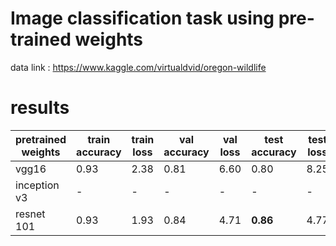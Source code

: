 # Image classification task using pre-trained weights
data link : https://www.kaggle.com/virtualdvid/oregon-wildlife  
# results 
pretrained weights | train accuracy | train loss | val accuracy | val loss | test accuracy | test loss 
--- | --- | --- | --- |--- |--- |--- 
vgg16 | 0.93 | 2.38 | 0.81 | 6.60 | 0.80 | 8.25
inception v3 |-|-|-|-|-|-
resnet 101 | 0.93 | 1.93 | 0.84 | 4.71 | **0.86** | 4.77
